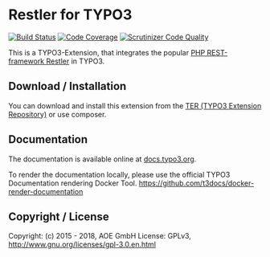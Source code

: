 # Restler for TYPO3

[![Build Status](https://travis-ci.org/AOEpeople/TYPO3_Restler.svg?branch=master)](https://travis-ci.org/AOEpeople/TYPO3_Restler)
[![Code Coverage](https://scrutinizer-ci.com/g/AOEpeople/TYPO3_Restler/badges/coverage.png?b=master)](https://scrutinizer-ci.com/g/AOEpeople/TYPO3_Restler/?branch=master)
[![Scrutinizer Code Quality](https://scrutinizer-ci.com/g/AOEpeople/TYPO3_Restler/badges/quality-score.png?b=master)](https://scrutinizer-ci.com/g/AOEpeople/TYPO3_Restler/?branch=master)

This is a TYPO3-Extension, that integrates the popular [PHP REST-framework Restler](https://github.com/Luracast/Restler) in TYPO3.

## Download / Installation

You can download and install this extension from the [TER (TYPO3 Extension Repository)][1] or use composer.

## Documentation

The documentation is available online at [docs.typo3.org][2].

To render the documentation locally, please use the official TYPO3 Documentation rendering Docker Tool.
<https://github.com/t3docs/docker-render-documentation>

## Copyright / License

Copyright: (c) 2015 - 2018, AOE GmbH
License: GPLv3, <http://www.gnu.org/licenses/gpl-3.0.en.html>  

[1]: http://typo3.org/extensions/repository/view/restler
[2]: http://docs.typo3.org/typo3cms/extensions/restler/
